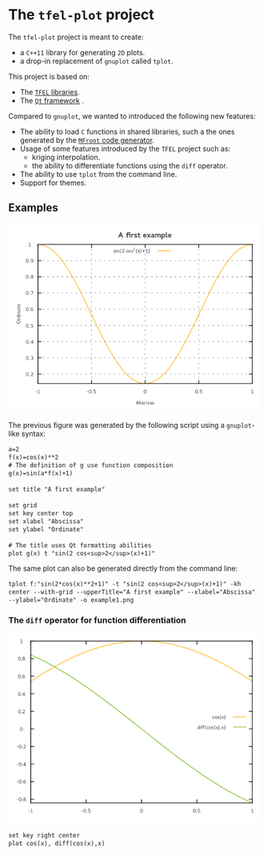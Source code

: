 # The `tfel-plot` project

The `tfel-plot` project is meant to create:

- a `C++11` library for generating `2D` plots.
- a drop-in replacement of `gnuplot` called `tplot`.

This project is based on:

- The [`TFEL` libraries](http://tfel.sourceforge.net).
- The [`Qt` framework](https://www.qt.io/) .

Compared to `gnuplot`, we wanted to introduced the following new
features:

- The ability to load `C` functions in shared libraries, such a the
  ones generated by the
  [`MFront` code generator](http://tfel.sourceforge.net).
- Usage of some features introduced by the `TFEL` project such as:
	- kriging interpolation.
	- the ability to differentiate functions using the `diff`
      operator.
- The ability to use `tplot` from the command line.
- Support for themes.

## Examples 

![](docs/img/example1.png)

The previous figure was generated by the following script using a
`gnuplot`-like syntax:

~~~~{.gnuplot}
a=2
f(x)=cos(x)**2
# The definition of g use function composition
g(x)=sin(a*f(x)+1)

set title "A first example"

set grid
set key center top
set xlabel "Abscissa"
set ylabel "Ordinate"

# The title uses Qt formatting abilities
plot g(x) t "sin(2 cos<sup>2</sup>(x)+1)"
~~~~

The same plot can also be generated directly from the command line:

~~~~{.bash}
tplot f:"sin(2*cos(x)**2+1)" -t "sin(2 cos<sup>2</sup>(x)+1)" -kh center --with-grid --upperTitle="A first example" --xlabel="Abscissa" --ylabel="Ordinate" -o example1.png
~~~~

### The `diff` operator for function differentiation

![](docs/img/diff.png)

~~~~{.gnuplot}
set key right center
plot cos(x), diff(cos(x),x)
~~~~

<!-- Local IspellDict: english -->

